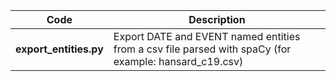 | Code | Description |
| --- | --- |
| **export_entities.py** | Export DATE and EVENT named entities from a csv file parsed with spaCy (for example: hansard_c19.csv) |
